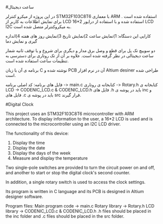 #ساعت دیجیتال

در این پروژه از میکرو کنترلر STM32F103C8T6 با معماری ARM استفاده شده است .
برای نمایش اطلاعات به کاربر از LCD 16*2 استفاده شده و با استفاده از درایور LCD I2C به میکروکنترلر متصل شده است.

کارایی این دستگاه:
1)نمایش ساعت
2)نمایش تاریخ
3)نمایش روز های هفته
4)اندازه گیری و نمایش دما

دو سوییچ تک پل برای قطع و وصل برق مدار و دیگری برای شروع و یا توقف ثانیه شمار ساعت دیجیتالی در نظر گرفته شده است.
علاوه بر آن از تک روتاری برای دسترسی به تنظیمات ساعت استفاده شده است.

برنامه ی آن با زبان C نوشته شده و PCB آن در نرم افزار Altium desiner طراحی شده است.

فایل های برنامه:
کد اصلی برنامه -> main.c
کتابخانه ی روتاری -> Rotary.h
کتابخانه ی LCD -> CODENIC_LCD.c & CODENIC_LCD.h
فایل های .h باید در پوشه ی inc و فایل های .c باید در پوشه ی src قرار گیرند.

#Digital Clock

This project uses an STM32F103C8T6 microcontroller with ARM architecture.
To display information to the user, a 16*2 LCD is used and is connected to the microcontroller using an I2C LCD driver.

The functionality of this device:
1) Display the time
2) Display the date
3) Display the days of the week
4) Measure and display the temperature

Two single-pole switches are provided to turn the circuit power on and off, and another to start or stop the digital clock's second counter.

In addition, a single rotary switch is used to access the clock settings.

Its program is written in C language and its PCB is designed in Altium designer software.

Program files:
Main program code -> main.c
Rotary library -> Rotary.h
LCD library -> CODENIC_LCD.c & CODENIC_LCD.h
.h files should be placed in the inc folder and .c files should be placed in the src folder.
